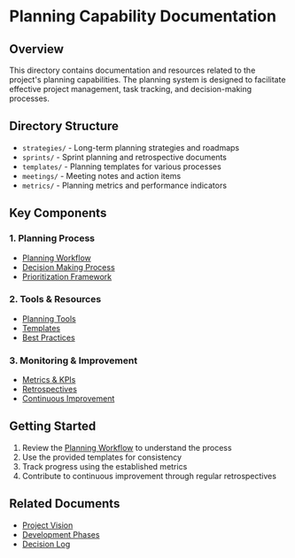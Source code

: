 # Planning Capability Documentation

## Overview
This directory contains documentation and resources related to the project's planning capabilities. The planning system is designed to facilitate effective project management, task tracking, and decision-making processes.

## Directory Structure

- `strategies/` - Long-term planning strategies and roadmaps
- `sprints/` - Sprint planning and retrospective documents
- `templates/` - Planning templates for various processes
- `meetings/` - Meeting notes and action items
- `metrics/` - Planning metrics and performance indicators

## Key Components

### 1. Planning Process
- [Planning Workflow](workflow.md)
- [Decision Making Process](decision-making.md)
- [Prioritization Framework](prioritization.md)

### 2. Tools & Resources
- [Planning Tools](tools.md)
- [Templates](templates/README.md)
- [Best Practices](best-practices.md)

### 3. Monitoring & Improvement
- [Metrics & KPIs](metrics/README.md)
- [Retrospectives](sprints/retrospectives.md)
- [Continuous Improvement](improvement.md)

## Getting Started

1. Review the [Planning Workflow](workflow.md) to understand the process
2. Use the provided templates for consistency
3. Track progress using the established metrics
4. Contribute to continuous improvement through regular retrospectives

## Related Documents

- [Project Vision](../project-vision.md)
- [Development Phases](../development-phases/README.md)
- [Decision Log](../decision-log.md)
